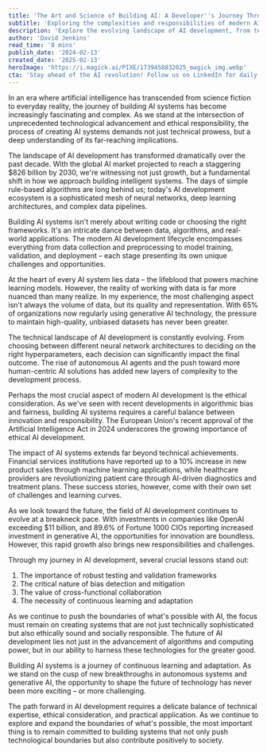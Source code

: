 ```yaml
---
title: 'The Art and Science of Building AI: A Developer''s Journey Through the Machine Learning Landscape'
subtitle: 'Exploring the complexities and responsibilities of modern AI development'
description: 'Explore the evolving landscape of AI development, from technical challenges to ethical considerations, as we examine the crucial elements of building modern AI systems. With insights into data management, technical complexities, and real-world applications, this article provides a comprehensive look at the current state and future of AI development.'
author: 'David Jenkins'
read_time: '8 mins'
publish_date: '2024-02-13'
created_date: '2025-02-13'
heroImage: 'https://i.magick.ai/PIXE/1739458832025_magick_img.webp'
cta: 'Stay ahead of the AI revolution! Follow us on LinkedIn for daily insights into AI development, industry trends, and exclusive technical deep-dives from leading experts in the field.'
---
```


In an era where artificial intelligence has transcended from science fiction to everyday reality, the journey of building AI systems has become increasingly fascinating and complex. As we stand at the intersection of unprecedented technological advancement and ethical responsibility, the process of creating AI systems demands not just technical prowess, but a deep understanding of its far-reaching implications.

The landscape of AI development has transformed dramatically over the past decade. With the global AI market projected to reach a staggering $826 billion by 2030, we're witnessing not just growth, but a fundamental shift in how we approach building intelligent systems. The days of simple rule-based algorithms are long behind us; today's AI development ecosystem is a sophisticated mesh of neural networks, deep learning architectures, and complex data pipelines.

Building AI systems isn't merely about writing code or choosing the right frameworks. It's an intricate dance between data, algorithms, and real-world applications. The modern AI development lifecycle encompasses everything from data collection and preprocessing to model training, validation, and deployment – each stage presenting its own unique challenges and opportunities.

At the heart of every AI system lies data – the lifeblood that powers machine learning models. However, the reality of working with data is far more nuanced than many realize. In my experience, the most challenging aspect isn't always the volume of data, but its quality and representation. With 65% of organizations now regularly using generative AI technology, the pressure to maintain high-quality, unbiased datasets has never been greater.

The technical landscape of AI development is constantly evolving. From choosing between different neural network architectures to deciding on the right hyperparameters, each decision can significantly impact the final outcome. The rise of autonomous AI agents and the push toward more human-centric AI solutions has added new layers of complexity to the development process.

Perhaps the most crucial aspect of modern AI development is the ethical consideration. As we've seen with recent developments in algorithmic bias and fairness, building AI systems requires a careful balance between innovation and responsibility. The European Union's recent approval of the Artificial Intelligence Act in 2024 underscores the growing importance of ethical AI development.

The impact of AI systems extends far beyond technical achievements. Financial services institutions have reported up to a 10% increase in new product sales through machine learning applications, while healthcare providers are revolutionizing patient care through AI-driven diagnostics and treatment plans. These success stories, however, come with their own set of challenges and learning curves.

As we look toward the future, the field of AI development continues to evolve at a breakneck pace. With investments in companies like OpenAI exceeding $11 billion, and 89.6% of Fortune 1000 CIOs reporting increased investment in generative AI, the opportunities for innovation are boundless. However, this rapid growth also brings new responsibilities and challenges.

Through my journey in AI development, several crucial lessons stand out:
1. The importance of robust testing and validation frameworks
2. The critical nature of bias detection and mitigation
3. The value of cross-functional collaboration
4. The necessity of continuous learning and adaptation

As we continue to push the boundaries of what's possible with AI, the focus must remain on creating systems that are not just technically sophisticated but also ethically sound and socially responsible. The future of AI development lies not just in the advancement of algorithms and computing power, but in our ability to harness these technologies for the greater good.

Building AI systems is a journey of continuous learning and adaptation. As we stand on the cusp of new breakthroughs in autonomous systems and generative AI, the opportunity to shape the future of technology has never been more exciting – or more challenging.

The path forward in AI development requires a delicate balance of technical expertise, ethical consideration, and practical application. As we continue to explore and expand the boundaries of what's possible, the most important thing is to remain committed to building systems that not only push technological boundaries but also contribute positively to society.